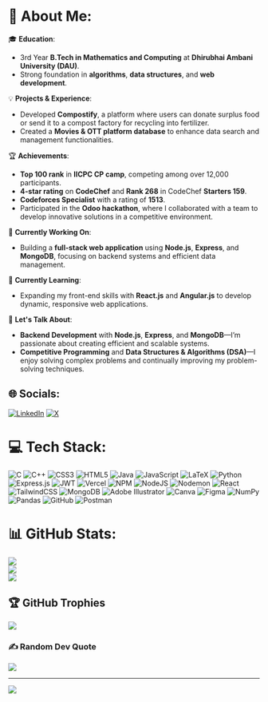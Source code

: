 # 💫 About Me:
🎓 **Education**:  
- 3rd Year **B.Tech in Mathematics and Computing** at **Dhirubhai Ambani University (DAU)**.  
- Strong foundation in **algorithms**, **data structures**, and **web development**.

💡 **Projects & Experience**:  
- Developed **Compostify**, a platform where users can donate surplus food or send it to a compost factory for recycling into fertilizer.
- Created a **Movies & OTT platform database** to enhance data search and management functionalities.

🏆 **Achievements**:
- **Top 100 rank** in **IICPC CP camp**, competing among over 12,000 participants.  
- **4-star rating** on **CodeChef** and **Rank 268** in CodeChef **Starters 159**.  
- **Codeforces Specialist** with a rating of **1513**.  
- Participated in the **Odoo hackathon**, where I collaborated with a team to develop innovative solutions in a competitive environment.

🔭 **Currently Working On**:  
- Building a **full-stack web application** using **Node.js**, **Express**, and **MongoDB**, focusing on backend systems and efficient data management.

🌱 **Currently Learning**:  
- Expanding my front-end skills with **React.js** and **Angular.js** to develop dynamic, responsive web applications.

💬 **Let's Talk About**:  
- **Backend Development** with **Node.js**, **Express**, and **MongoDB**—I’m passionate about creating efficient and scalable systems.  
- **Competitive Programming** and **Data Structures & Algorithms (DSA)**—I enjoy solving complex problems and continually improving my problem-solving techniques.

## 🌐 Socials:
[![LinkedIn](https://img.shields.io/badge/LinkedIn-%230077B5.svg?logo=linkedin&logoColor=white)](https://linkedin.com/in/bhavya-boda-674730250) [![X](https://img.shields.io/badge/X-black.svg?logo=X&logoColor=white)](https://x.com/boda_bhavya) 

# 💻 Tech Stack:
![C](https://img.shields.io/badge/c-%2300599C.svg?style=for-the-badge&logo=c&logoColor=white) ![C++](https://img.shields.io/badge/c++-%2300599C.svg?style=for-the-badge&logo=c%2B%2B&logoColor=white) ![CSS3](https://img.shields.io/badge/css3-%231572B6.svg?style=for-the-badge&logo=css3&logoColor=white) ![HTML5](https://img.shields.io/badge/html5-%23E34F26.svg?style=for-the-badge&logo=html5&logoColor=white) ![Java](https://img.shields.io/badge/java-%23ED8B00.svg?style=for-the-badge&logo=openjdk&logoColor=white) ![JavaScript](https://img.shields.io/badge/javascript-%23323330.svg?style=for-the-badge&logo=javascript&logoColor=%23F7DF1E) ![LaTeX](https://img.shields.io/badge/latex-%23008080.svg?style=for-the-badge&logo=latex&logoColor=white) ![Python](https://img.shields.io/badge/python-3670A0?style=for-the-badge&logo=python&logoColor=ffdd54) ![Express.js](https://img.shields.io/badge/express.js-%23404d59.svg?style=for-the-badge&logo=express&logoColor=%2361DAFB) ![JWT](https://img.shields.io/badge/JWT-black?style=for-the-badge&logo=JSON%20web%20tokens) ![Vercel](https://img.shields.io/badge/vercel-%23000000.svg?style=for-the-badge&logo=vercel&logoColor=white) ![NPM](https://img.shields.io/badge/NPM-%23CB3837.svg?style=for-the-badge&logo=npm&logoColor=white) ![NodeJS](https://img.shields.io/badge/node.js-6DA55F?style=for-the-badge&logo=node.js&logoColor=white) ![Nodemon](https://img.shields.io/badge/NODEMON-%23323330.svg?style=for-the-badge&logo=nodemon&logoColor=%BBDEAD) ![React](https://img.shields.io/badge/react-%2320232a.svg?style=for-the-badge&logo=react&logoColor=%2361DAFB) ![TailwindCSS](https://img.shields.io/badge/tailwindcss-%2338B2AC.svg?style=for-the-badge&logo=tailwind-css&logoColor=white) ![MongoDB](https://img.shields.io/badge/MongoDB-%234ea94b.svg?style=for-the-badge&logo=mongodb&logoColor=white) ![Adobe Illustrator](https://img.shields.io/badge/adobe%20illustrator-%23FF9A00.svg?style=for-the-badge&logo=adobe%20illustrator&logoColor=white) ![Canva](https://img.shields.io/badge/Canva-%2300C4CC.svg?style=for-the-badge&logo=Canva&logoColor=white) ![Figma](https://img.shields.io/badge/figma-%23F24E1E.svg?style=for-the-badge&logo=figma&logoColor=white) ![NumPy](https://img.shields.io/badge/numpy-%23013243.svg?style=for-the-badge&logo=numpy&logoColor=white) ![Pandas](https://img.shields.io/badge/pandas-%23150458.svg?style=for-the-badge&logo=pandas&logoColor=white) ![GitHub](https://img.shields.io/badge/github-%23121011.svg?style=for-the-badge&logo=github&logoColor=white) ![Postman](https://img.shields.io/badge/Postman-FF6C37?style=for-the-badge&logo=postman&logoColor=white)

# 📊 GitHub Stats:
![](https://github-readme-stats.vercel.app/api?username=bhavya-boda&theme=dark&hide_border=false&include_all_commits=true&count_private=false)<br/>
![](https://github-readme-streak-stats.herokuapp.com/?user=bhavya-boda&theme=dark&hide_border=false)<br/>
![](https://github-readme-stats.vercel.app/api/top-langs/?username=bhavya-boda&theme=dark&hide_border=false&include_all_commits=true&count_private=false&layout=compact)

## 🏆 GitHub Trophies
![](https://github-profile-trophy.vercel.app/?username=bhavya-boda&theme=radical&no-frame=false&no-bg=true&margin-w=4)

### ✍️ Random Dev Quote
![](https://quotes-github-readme.vercel.app/api?type=horizontal&theme=radical)

---
[![](https://visitcount.itsvg.in/api?id=bhavya-boda&icon=0&color=0)](https://visitcount.itsvg.in)

<!-- Proudly created with GPRM ( https://gprm.itsvg.in ) -->
